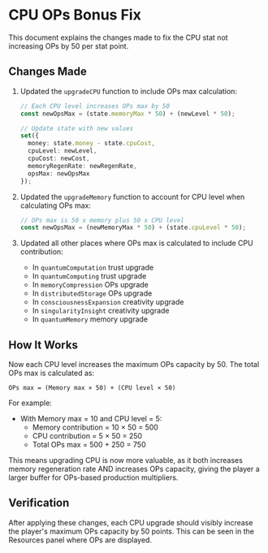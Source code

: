 # CPU OPs Bonus Fix

This document explains the changes made to fix the CPU stat not increasing OPs by 50 per stat point.

## Changes Made

1. Updated the `upgradeCPU` function to include OPs max calculation:
   ```typescript
   // Each CPU level increases OPs max by 50
   const newOpsMax = (state.memoryMax * 50) + (newLevel * 50);
   
   // Update state with new values
   set({
     money: state.money - state.cpuCost,
     cpuLevel: newLevel,
     cpuCost: newCost,
     memoryRegenRate: newRegenRate,
     opsMax: newOpsMax
   });
   ```

2. Updated the `upgradeMemory` function to account for CPU level when calculating OPs max:
   ```typescript
   // OPs max is 50 x memory plus 50 x CPU level
   const newOpsMax = (newMemoryMax * 50) + (state.cpuLevel * 50);
   ```

3. Updated all other places where OPs max is calculated to include CPU contribution:
   - In `quantumComputation` trust upgrade
   - In `quantumComputing` trust upgrade
   - In `memoryCompression` OPs upgrade
   - In `distributedStorage` OPs upgrade
   - In `consciousnessExpansion` creativity upgrade
   - In `singularityInsight` creativity upgrade
   - In `quantumMemory` memory upgrade

## How It Works

Now each CPU level increases the maximum OPs capacity by 50. The total OPs max is calculated as:
```
OPs max = (Memory max × 50) + (CPU level × 50)
```

For example:
- With Memory max = 10 and CPU level = 5:
  - Memory contribution = 10 × 50 = 500
  - CPU contribution = 5 × 50 = 250
  - Total OPs max = 500 + 250 = 750

This means upgrading CPU is now more valuable, as it both increases memory regeneration rate AND increases OPs capacity, giving the player a larger buffer for OPs-based production multipliers.

## Verification

After applying these changes, each CPU upgrade should visibly increase the player's maximum OPs capacity by 50 points. This can be seen in the Resources panel where OPs are displayed.